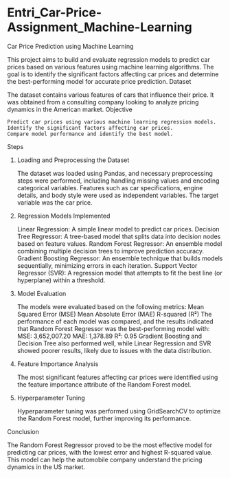# Entri_Car-Price-Assignment_Machine-Learning
Car Price Prediction using Machine Learning

This project aims to build and evaluate regression models to predict car prices based on various features using machine learning algorithms. The goal is to identify the significant factors affecting car prices and determine the best-performing model for accurate price prediction.
Dataset

The dataset contains various features of cars that influence their price. It was obtained from a consulting company looking to analyze pricing dynamics in the American market.
Objective

    Predict car prices using various machine learning regression models.
    Identify the significant factors affecting car prices.
    Compare model performance and identify the best model.

Steps
1. Loading and Preprocessing the Dataset

    The dataset was loaded using Pandas, and necessary preprocessing steps were performed, including handling missing values and encoding categorical variables.
    Features such as car specifications, engine details, and body style were used as independent variables.
    The target variable was the car price.

2. Regression Models Implemented

    Linear Regression: A simple linear model to predict car prices.
    Decision Tree Regressor: A tree-based model that splits data into decision nodes based on feature values.
    Random Forest Regressor: An ensemble model combining multiple decision trees to improve prediction accuracy.
    Gradient Boosting Regressor: An ensemble technique that builds models sequentially, minimizing errors in each iteration.
    Support Vector Regressor (SVR): A regression model that attempts to fit the best line (or hyperplane) within a threshold.

3. Model Evaluation

    The models were evaluated based on the following metrics:
        Mean Squared Error (MSE)
        Mean Absolute Error (MAE)
        R-squared (R²)
    The performance of each model was compared, and the results indicated that Random Forest Regressor was the best-performing model with:
        MSE: 3,652,007.20
        MAE: 1,378.89
        R²: 0.95
    Gradient Boosting and Decision Tree also performed well, while Linear Regression and SVR showed poorer results, likely due to issues with the data distribution.

4. Feature Importance Analysis

    The most significant features affecting car prices were identified using the feature importance attribute of the Random Forest model.

5. Hyperparameter Tuning

    Hyperparameter tuning was performed using GridSearchCV to optimize the Random Forest model, further improving its performance.

Conclusion

The Random Forest Regressor proved to be the most effective model for predicting car prices, with the lowest error and highest R-squared value. This model can help the automobile company understand the pricing dynamics in the US market.
